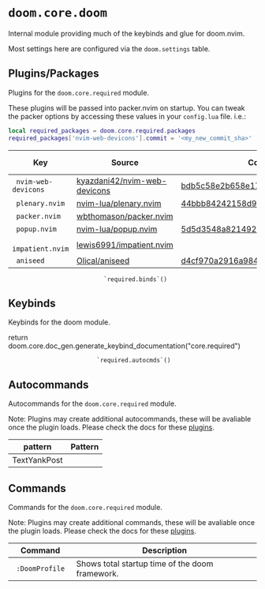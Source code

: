 # `doom.core.doom`

Internal module providing much of the keybinds and glue for doom.nvim.

Most settings here are configured via the `doom.settings` table.

## Plugins/Packages

Plugins for the `doom.core.required` module.

These plugins will be passed into packer.nvim on startup.  You can tweak
the packer options by accessing these values in your `config.lua` file.
i.e.:

```lua
local required_packages = doom.core.required.packages
required_packages['nvim-web-devicons'].commit = '<my_new_commit_sha>'
```

|               Key |                       Source |                            Commit | Is Lazy? |
| ----------------- | ---------------------------- | --------------------------------- | -------- |
| <code> nvim-web-devicons </code> | [kyazdani42/nvim-web-devicons](https://github.com/kyazdani42/nvim-web-devicons) | [bdb5c58e2b658e179c4b2aa997479b3da](https://github.com/kyazdani42/nvim-web-devicons/commit/a8cf88cbdb5c58e2b658e179c4b2aa997479b3da) |          |
| <code> plenary.nvim </code> | [nvim-lua/plenary.nvim](https://github.com/nvim-lua/plenary.nvim) | [44bbb84242158d977a50c4cbcd85070c7](https://github.com/nvim-lua/plenary.nvim/commit/4b7e52044bbb84242158d977a50c4cbcd85070c7) |          |
| <code> packer.nvim </code> | [wbthomason/packer.nvim](https://github.com/wbthomason/packer.nvim) | [](https://github.com/wbthomason/packer.nvim/commit/N/A) |          |
| <code> popup.nvim </code> | [nvim-lua/popup.nvim](https://github.com/nvim-lua/popup.nvim) | [5d5d3548a82149238289fa71f7f6de4ac](https://github.com/nvim-lua/popup.nvim/commit/b7404d35d5d3548a82149238289fa71f7f6de4ac) |          |
| <code> impatient.nvim </code> | [lewis6991/impatient.nvim](https://github.com/lewis6991/impatient.nvim) | [](https://github.com/lewis6991/impatient.nvim/commit/N/A) |          |
| <code> aniseed </code> | [Olical/aniseed](https://github.com/Olical/aniseed) | [d4cf970a2916a984544b7f984fc12f55c](https://github.com/Olical/aniseed/commit/9892a40d4cf970a2916a984544b7f984fc12f55c) |          |

                               `required.binds`()
## Keybinds

Keybinds for the doom module.

return doom.core.doc_gen.generate_keybind_documentation("core.required")

                             `required.autocmds`()
## Autocommands

Autocommands for the `doom.core.required` module.

Note: Plugins may create additional autocommands, these will be avaliable once
the plugin loads.  Please check the docs for these [plugins](#plugins-packages).

|      pattern | Pattern |
| ------------ | ------- |
| TextYankPost |

## Commands

Commands for the `doom.core.required` module.

Note: Plugins may create additional commands, these will be avaliable once
the plugin loads.  Please check the docs for these [plugins](#plugins-packages).

|      Command |                                     Description |
| ------------ | ----------------------------------------------- |
| <code> :DoomProfile </code> | Shows total startup time of the doom framework. |
